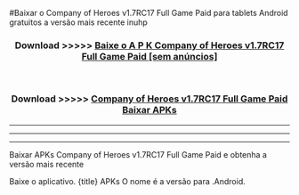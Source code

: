 #Baixar o Company of Heroes v1.7RC17 Full Game Paid   para tablets Android gratuitos a versão mais recente inuhp


<div align="center">
<h3>Download >>>>> <a href="https://pt-web.web.app/?pt= Company of Heroes v1.7RC17 Full Game Paid ">Baixe o A P K Company of Heroes v1.7RC17 Full Game Paid  [sem anúncios]</a></h3><br>

<h3>Download >>>>> <a href="https://pt-web.web.app/?pt= Company of Heroes v1.7RC17 Full Game Paid ">Company of Heroes v1.7RC17 Full Game Paid  Baixar APKs</a></h3>
</div>

----------------------------------------------------------

----------------------------------------------------------

----------------------------------------------------------

Baixar APKs Company of Heroes v1.7RC17 Full Game Paid  e obtenha a versão mais recente

Baixe o aplicativo. {title} APKs O nome é a versão para .Android.


